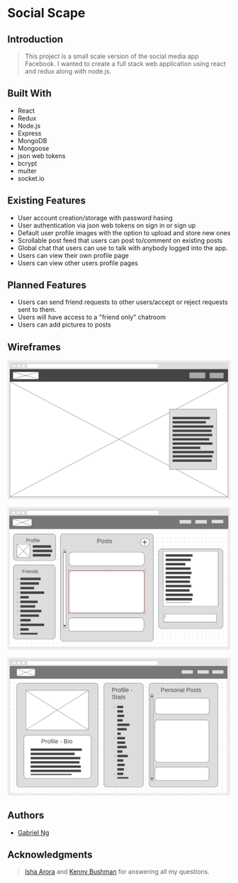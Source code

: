 # Social Scape

## Introduction

> This project is a small scale version of the social media app Facebook. I wanted to create a full stack web application using react and redux along with node.js.

## Built With

* React
* Redux
* Node.js
* Express
* MongoDB
* Mongoose
* json web tokens
* bcrypt
* multer
* socket.io

## Existing Features

* User account creation/storage with password hasing
* User authentication via json web tokens on sign in or sign up
* Default user profile images with the option to upload and store new ones
* Scrollable post feed that users can post to/comment on existing posts
* Global chat that users can use to talk with anybody logged into the app.
* Users can view their own profile page
* Users can view other users profile pages

## Planned Features

* Users can send friend requests to other users/accept or reject requests sent to them.
* Users will have access to a "friend only" chatroom
* Users can add pictures to posts

## Wireframes

![alt text](/wireframes/Landing.png)

![alt text](/wireframes/Homepage.png)

![alt text](/wireframes/Profile.png)

## Authors

* [Gabriel Ng](https://github.com/gabe-ng)

## Acknowledgments

> [Isha Arora](https://github.com/ishaarora01) and [Kenny Bushman](https://github.com/kbbushman) for answering all my questions.
